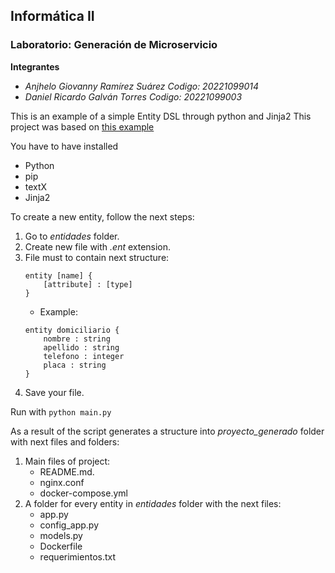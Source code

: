 ## Informática II
###  Laboratorio: Generación de Microservicio
**Integrantes**
- *Anjhelo Giovanny Ramírez Suárez Codigo: 20221099014*
- *Daniel Ricardo Galván Torres Codigo: 20221099003*




This is an example of a simple Entity DSL through python and Jinja2
This project was based on [this example](https://github.com/apdaza/textX_entity2)

You have to have installed
- Python
- pip
- textX
- Jinja2

To create a new entity, follow the next steps:
1. Go to *entidades* folder.
2. Create new file with *.ent* extension.
3. File must to contain next structure:
    ```
    entity [name] {
        [attribute] : [type]
    }
    ```
    - Example:
    ```
    entity domiciliario {
        nombre : string
        apellido : string
        telefono : integer
        placa : string
    }
    ```
4. Save your file.

Run with `python main.py`

As a result of the script generates a structure into *proyecto_generado* folder with next files and folders:
1. Main files of project:
    - README.md.
    - nginx.conf
    - docker-compose.yml
2. A folder for every entity in *entidades* folder with the next files:
    - app.py
    - config_app.py
    - models.py
    - Dockerfile
    - requerimientos.txt
